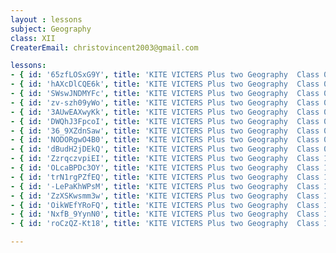 ```yaml
--- 
layout : lessons 
subject: Geography
class: XII
CreaterEmail: christovincent2003@gmail.com

lessons:
- { id: '65zfLOSxG9Y', title: 'KITE VICTERS Plus two Geography  Class 01 (First Bell-ഫസ്റ്റ് ബെല്‍)' }
- { id: 'hAXcDlCQE6k', title: 'KITE VICTERS Plus two Geography  Class 02 (First Bell-ഫസ്റ്റ് ബെല്‍)' }
- { id: 'SWswJNDMYFc', title: 'KITE VICTERS Plus two Geography  Class 03 (First Bell-ഫസ്റ്റ് ബെല്‍)' }
- { id: 'zv-szh09yWo', title: 'KITE VICTERS Plus two Geography  Class 04 (First Bell-ഫസ്റ്റ് ബെല്‍)' }
- { id: '3AUwEAXwyKk', title: 'KITE VICTERS Plus two Geography  Class 05 (First Bell-ഫസ്റ്റ് ബെല്‍)' }
- { id: 'DWQhJ3FpcoI', title: 'KITE VICTERS Plus two Geography  Class 06 (First Bell-ഫസ്റ്റ് ബെല്‍)' }
- { id: '36_9XZdnSaw', title: 'KITE VICTERS Plus two Geography  Class 07 (First Bell-ഫസ്റ്റ് ബെല്‍)' }
- { id: 'NODORgwO4B0', title: 'KITE VICTERS Plus two Geography  Class 08 (First Bell-ഫസ്റ്റ് ബെല്‍)' }
- { id: 'dBudH2jDEkQ', title: 'KITE VICTERS Plus two Geography  Class 09 (First Bell-ഫസ്റ്റ് ബെല്‍)' }
- { id: 'ZzrqczvpiEI', title: 'KITE VICTERS Plus two Geography  Class 10 (First Bell-ഫസ്റ്റ് ബെല്‍)' }
- { id: 'OLcaBPDc3OY', title: 'KITE VICTERS Plus two Geography  Class 11 (First Bell-ഫസ്റ്റ് ബെല്‍)' }
- { id: 'trN1rgPZfEQ', title: 'KITE VICTERS Plus two Geography  Class 12 (First Bell-ഫസ്റ്റ് ബെല്‍)' }
- { id: '-LePaKhWPsM', title: 'KITE VICTERS Plus two Geography  Class 13 (First Bell-ഫസ്റ്റ് ബെല്‍)' }
- { id: 'ZzXSKwsmm3w', title: 'KITE VICTERS Plus two Geography  Class 14 (First Bell-ഫസ്റ്റ് ബെല്‍)' }
- { id: 'OikWEfYRoFQ', title: 'KITE VICTERS Plus two Geography  Class 15 (First Bell-ഫസ്റ്റ് ബെല്‍)' }
- { id: 'NxfB_9YynN0', title: 'KITE VICTERS Plus two Geography  Class 16 (First Bell-ഫസ്റ്റ് ബെല്‍)' }
- { id: 'roCzQZ-Kt18', title: 'KITE VICTERS Plus two Geography  Class 17 (First Bell-ഫസ്റ്റ് ബെല്‍)' }

---
```

